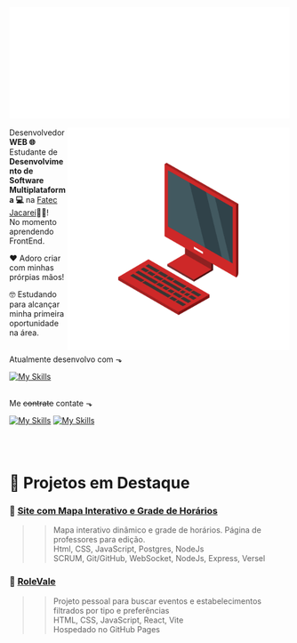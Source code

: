 <p align="left">
    <img src="svg.svg" width="800" height="200" alt="SVG Arthur Facchinetti" />
</p>

<img src="./hero.png" min-width="400px" max-width="400px" width="400px" align="right" alt="Computador">

<p align="left"> 
  Desenvolvedor <strong>WEB 🌐</strong> <br> Estudante de <strong>Desenvolvimento de Software Multiplataforma 💻</strong> na <a href="https://fatecjacarei.cps.sp.gov.br/">Fatec Jacareí</a>🧑‍🎓! <br> No momento aprendendo FrontEnd.
 </p> 
 
<p>
❤️ Adoro criar com minhas prórpias mãos!
</p>
  
<p>
🤓  Estudando para alcançar minha primeira oportunidade na área. 
</p>

<p>
  <br>
  Atualmente desenvolvo com ⬎
</p>

[![My Skills](https://skillicons.dev/icons?i=js,html,css,react,nodejs)](https://skillicons.dev)

<p>
  <br>
  Me <del>contrate</del> contate ⬎
</p>
  
[![My Skills](https://skillicons.dev/icons?i=linkedin)](https://www.linkedin.com/in/arthur-facchinetti/) [![My Skills](https://skillicons.dev/icons?i=gmail)](https://mail.google.com/mail/u/0/?fs=1&tf=cm&source=mailto&to=arthurfacchinetti10@gmail.com)

  
  <br>
  <br>

# 🚀 Projetos em Destaque

### 🔗 [Site com Mapa Interativo e Grade de Horários](https://github.com/ErrorSquad-ABP/ErrorSquad-Front)
> > Mapa interativo dinâmico e grade de horários. Página de professores para edição. <br>
> Html, CSS, JavaScript, Postgres, NodeJs <br>
> SCRUM, Git/GitHub, WebSocket, NodeJs, Express, Versel <br>

### 🔗 [RoleVale](https://github.com/ErrorSquad-ABP/ErrorSquad-Front)
> > Projeto pessoal para buscar eventos e estabelecimentos filtrados por tipo e preferências <br>
> HTML, CSS, JavaScript, React, Vite <br>
> Hospedado no GitHub Pages
